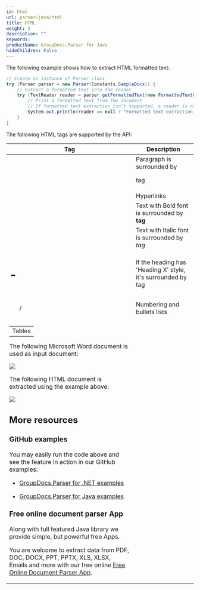 ```yaml
---
id: html
url: parser/java/html
title: HTML
weight: 3
description: ""
keywords: 
productName: GroupDocs.Parser for Java
hideChildren: False
---
```

The following example shows how to extract HTML formatted text:

```csharp
// Create an instance of Parser class
try (Parser parser = new Parser(Constants.SampleDocx)) {
    // Extract a formatted text into the reader
    try (TextReader reader = parser.getFormattedText(new FormattedTextOptions(FormattedTextMode.Html))) {
        // Print a formatted text from the document
        // If formatted text extraction isn't supported, a reader is null
        System.out.println(reader == null ? "Formatted text extraction isn't suppported" : reader.readToEnd());
    }
}
```

The following HTML tags are supported by the API:

| Tag | Description |
| --- | --- |
| <p> | Paragraph is surrounded by <p> tag |
| <a> | Hyperlinks |
| <b> | Text with Bold font is surrounded by <b> tag |
| <i> | Text with Italic font is surrounded by <i> tag |
| <h1> - <h6> | If the heading has 'Heading X' style, it's surrounded by <hx> tag |
| <ol>/<ul> | Numbering and bullets lists |
| <table> | Tables |

The following Microsoft Word document is used as input document:

![](parser/java/images/html.png)

The following HTML document is extracted using the example above:

![](parser/java/images/html_1.png)

## More resources

### GitHub examples

You may easily run the code above and see the feature in action in our GitHub examples:

*   [GroupDocs.Parser for .NET examples](https://github.com/groupdocs-parser/GroupDocs.Parser-for-.NET)
    
*   [GroupDocs.Parser for Java examples](https://github.com/groupdocs-parser/GroupDocs.Parser-for-Java)
    

### Free online document parser App

Along with full featured Java library we provide simple, but powerful free Apps.

You are welcome to extract data from PDF, DOC, DOCX, PPT, PPTX, XLS, XLSX, Emails and more with our free online [Free Online Document Parser App](https://products.groupdocs.app/parser).
